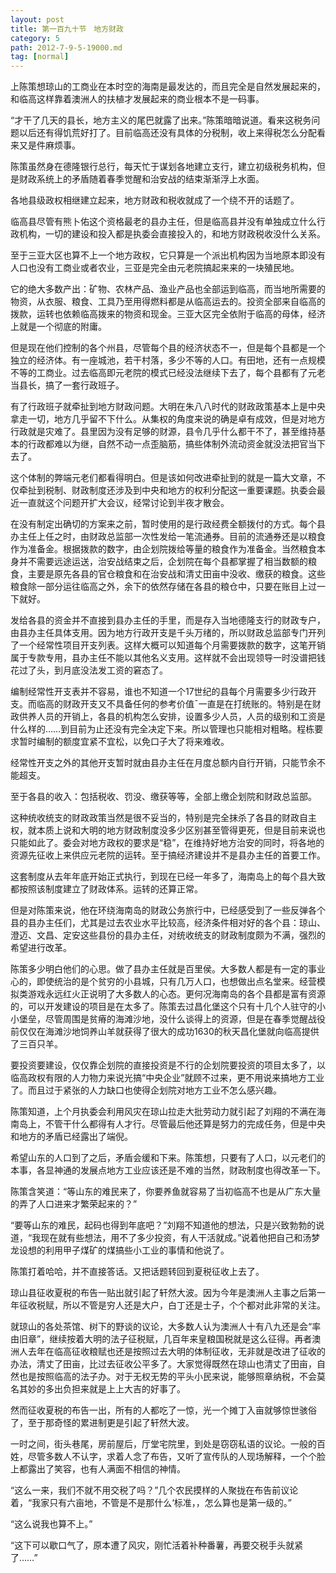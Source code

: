 ```yaml
---
layout: post
title: 第一百九十节　地方财政
category: 5
path: 2012-7-9-5-19000.md
tag: [normal]
---
```


上陈策想琼山的工商业在本时空的海南是最发达的，而且完全是自然发展起来的，和临高这样靠着澳洲人的扶植才发展起来的商业根本不是一码事。

“才干了几天的县长，地方主义的尾巴就露了出来。”陈策暗暗说道。看来这税务问题以后还有得饥荒好打了。目前临高还没有具体的分税制，收上来得税怎么分配看来又是件麻烦事。

陈策虽然身在德隆银行总行，每天忙于谋划各地建立支行，建立初级税务机构，但是财政系统上的矛盾随着春季觉醒和治安战的结束渐渐浮上水面。

各地县级政权相继建立起来，地方财政和税收就成了一个绕不开的话题了。

临高县尽管有熊卜佑这个资格最老的县办主任，但是临高县并没有单独成立什么行政机构，一切的建设和投入都是执委会直接投入的，和地方财政税收没什么关系。

至于三亚大区也算不上一个地方政权，它只算是一个派出机构因为当地原本即没有人口也没有工商业或者农业，三亚是完全由元老院搞起来来的一块殖民地。

它的绝大多数产出：矿物、农林产品、渔业产品也全部运到临高，而当地所需要的物资，从衣服、粮食、工具乃至用得燃料都是从临高运去的。投资全部来自临高的拨款，运转也依赖临高拨来的物资和现金。三亚大区完全依附于临高的母体，经济上就是一个彻底的附庸。

但是现在他们控制的各个州县，尽管每个县的经济状态不一，但是每个县都是一个独立的经济体。有一座城池，若干村落，多少不等的人口。有田地，还有一点规模不等的工商业。过去临高即元老院的模式已经没法继续下去了，每个县都有了元老当县长，搞了一套行政班子。

有了行政班子就牵扯到地方财政问题。大明在朱八八时代的财政政策基本上是中央拿走一切，地方几乎留不下什么。从集权的角度来说的确是卓有成效，但是对地方行政就是灾难了。县里因为没有足够的财源，县令几乎什么都干不了，甚至维持基本的行政都难以为继，自然不动一点歪脑筋，搞些体制外流动资金就没法把官当下去了。

这个体制的弊端元老们都看得明白。但是该如何改进牵扯到的就是一篇大文章，不仅牵扯到税制、财政制度还涉及到中央和地方的权利分配这一重要课题。执委会最近一直就这个问题开扩大会议，经常讨论到半夜才散会。

在没有制定出确切的方案来之前，暂时使用的是行政经费全额拨付的方式。每个县办主任上任之时，由财政总监部一次性发给一笔流通券。目前的流通券还是以粮食作为准备金。根据拨款的数字，由企划院拨给等量的粮食作为准备金。当然粮食本身并不需要远途运送，治安战结束之后，企划院在每个县都掌握了相当数额的粮食，主要是原先各县的官仓粮食和在治安战和清丈田亩中没收、缴获的粮食。这些粮食除一部分运往临高之外，余下的依然存储在各县的粮仓中，只要在账目上过一下就好。

发给各县的资金并不直接到县办主任的手里，而是存入当地德隆支行的财政专户，由县办主任具体支用。因为地方行政开支是千头万绪的，所以财政总监部专门开列了一个经常性项目开支列表。这样大概可以知道每个月需要拨款的数字，这笔开销属于专款专用，县办主任不能以其他名义支用。这样就不会出现领导一时没谱把钱花过了头，到月底没法发工资的窘态了。

编制经常性开支表并不容易，谁也不知道一个17世纪的县每个月需要多少行政开支。而临高的财政开支又不具备任何的参考价值ˉ一直是在打统账的。特别是在财政供养人员的开销上，各县的机构怎么安排，设置多少人员，人员的级别和工资是什么样的……到目前为止还没有完全决定下来。所以管理也只能相对粗略。程栋要求暂时编制的额度宜紧不宜松，以免口子大了将来难收。

经常性开支之外的其他开支暂时就由县办主任在月度总额内自行开销，只能节余不能超支。

至于各县的收入：包括税收、罚没、缴获等等，全部上缴企划院和财政总监部。

这种统收统支的财政政策当然是很不妥当的，特别是完全抹杀了各县的财政自主权，就本质上说和大明的地方财政制度没多少区别甚至管得更死，但是目前来说也只能如此了。委会对地方政权的要求是“稳”，在维持好地方治安的同时，将各地的资源先征收上来供应元老院的运转。至于搞经济建设并不是县办主任的首要工作。

这套制度从去年年底开始正式执行，到现在已经一年多了，海南岛上的每个县大致都按照该制度建立了财政体系。运转的还算正常。

但是对陈策来说，他在环绕海南岛的财政公务旅行中，已经感受到了一些反弹各个县的县办主任们，尤其是过去农业水平比较高，经济条件相对好的各个县：琼山、澄迈、文昌、定安这些县份的县办主任，对统收统支的财政制度颇为不满，强烈的希望进行改革。

陈策多少明白他们的心思。做了县办主任就是百里侯。大多数人都是有一定的事业心的，即使统治的是个贫穷的小县城，只有几万人口，也想做出点名堂来。经营模拟类游戏永远红火正说明了大多数人的心态。更何况海南岛的各个县都是富有资源的，可以开发建设的项目是在太多了。陈策去过昌化堡这个只有十几个人驻守的小小堡垒，尽管周围是贫瘠的海滩沙地，没什么谈得上的资源，但是在春季觉醒战役前仅仅在海滩沙地饲养山羊就获得了很大的成功1630的秋天昌化堡就向临高提供了三百只羊。

要投资要建设，仅仅靠企划院的直接投资是不行的企划院要投资的项目太多了，以临高政权有限的人力物力来说光搞“中央企业”就顾不过来，更不用说来搞地方工业了。而且过于紧张的人力缺口也使得企划院对地方工业不怎么感兴趣。

陈策知道，上个月执委会利用风灾在琼山拉走大批劳动力就引起了刘翔的不满在海南岛上，不管干什么都得有人才行。尽管最后他还算是努力的完成任务，但是中央和地方的矛盾已经露出了端倪。

希望山东的人口到了之后，矛盾会缓和下来。陈策想，只要有了人口，以元老们的本事，各显神通的发展点地方工业应该还是不难的当然，财政制度也得改革一下。

陈策含笑道：“等山东的难民来了，你要养鱼就容易了当初临高不也是从广东大量的弄了人口进来才繁荣起来的？”

“要等山东的难民，起码也得到年底吧？”刘翔不知道他的想法，只是兴致勃勃的说道，“我现在就有些想法，用不了多少投资，有人干活就成。”说着他把自己和汤梦龙设想的利用甲子煤矿的煤搞些小工业的事情和他说了。

陈策打着哈哈，并不直接答话。又把话题转回到夏税征收上去了。

琼山县征收夏税的布告一贴出就引起了轩然大波。因为今年是澳洲人主事之后第一年征收税赋，所以不管是穷人还是大户，白丁还是士子，个个都对此非常的关注。

就琼山的各处茶馆、树下的野谈的议论，大多数人认为澳洲人十有八九还是会“率由旧章”，继续按着大明的法子征税赋，几百年来皇粮国税就是这么征得。再者澳洲人去年在临高征收粮赋也还是按照过去大明的体制征收，无非就是改进了征收的办法，清丈了田亩，比过去征收公平多了。大家觉得既然在琼山也清丈了田亩，自然也是按照临高的法子办。对于无权无势的平头小民来说，能够照章纳税，不会莫名其妙的多出负担来就是上上大吉的好事了。

然而征收夏税的布告一出，所有的人都吃了一惊，光一个摊丁入亩就够惊世骇俗了，至于那奇怪的累进制更是引起了轩然大波。

一时之间，街头巷尾，房前屋后，厅堂宅院里，到处是窃窃私语的议论。一般的百姓，尽管多数人不认字，求着人念了布告，又听了宣传队的人现场解释，一个个脸上都露出了笑容，也有人满面不相信的神情。

“这么一来，我们不就不用交税了吗？”几个农民摸样的人聚拢在布告前议论着，“我家只有六亩地，不管是不是那什么‘标准，，怎么算也是第一级的。”

“这么说我也算不上。”

“这下可以歇口气了，原本遭了风灾，刚忙活着补种番薯，再要交税手头就紧了……”
